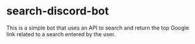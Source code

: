 # search-discord-bot
This is a simple bot that uses an API to search and return the top Google link related to a search entered by the user.

